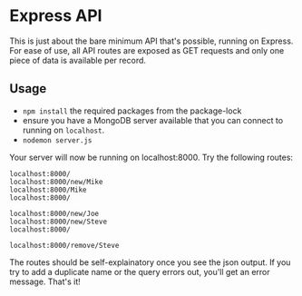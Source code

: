 # Express API
This is just about the bare minimum API that's possible, running on Express. For ease of use, all API routes are exposed as GET requests and only one piece of data is available per record.

## Usage
* `npm install` the required packages from the package-lock
* ensure you have a MongoDB server available that you can connect to running on `localhost`.
* `nodemon server.js`

Your server will now be running on localhost:8000. Try the following routes:
```
localhost:8000/
localhost:8000/new/Mike
localhost:8000/Mike
localhost:8000/

localhost:8000/new/Joe
localhost:8000/new/Steve
localhost:8000/

localhost:8000/remove/Steve
```

The routes should be self-explainatory once you see the json output. If you try to add a duplicate name or the query errors out, you'll get an error message. That's it!
